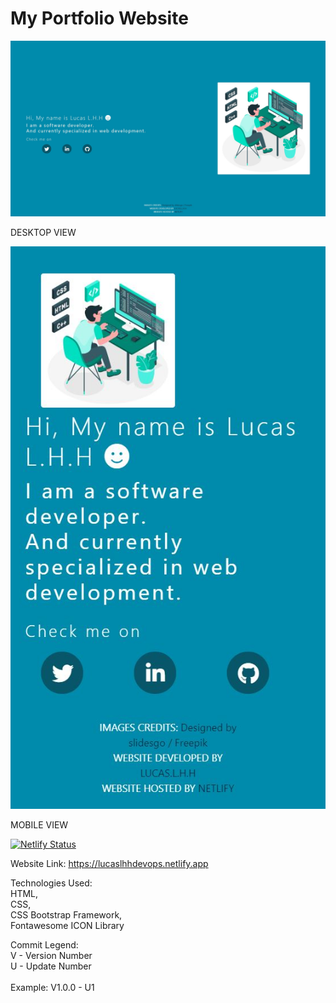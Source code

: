 # My Portfolio Website

<p align="center"> 
  <kbd>
    <img src="./screenshots/v0.0.1/desktopView.jpg"></img>
  </kbd>
</p>
DESKTOP VIEW

<p align="center"> 
  <kbd>
    <img src="./screenshots/v0.0.1/mobileView.jpg"></img>
  </kbd>
</p>
MOBILE VIEW

[![Netlify Status](https://api.netlify.com/api/v1/badges/dc8a0cbb-6e07-411c-9a68-6097c48b1bec/deploy-status)](https://app.netlify.com/sites/lucaslhhdevops/deploys)

Website Link: https://lucaslhhdevops.netlify.app

Technologies Used:<br>
HTML,<br>
CSS,<br>
CSS Bootstrap Framework,<br>
Fontawesome ICON Library<br>

Commit Legend: <br>
V - Version Number <br>
U - Update Number
<br><br>
Example: V1.0.0 - U1
